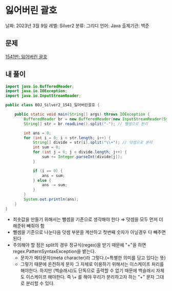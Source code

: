 # 잃어버린 괄호

날짜: 2023년 3월 9일
레벨: Silver2
분류: 그리디
언어: Java
출제기관: 백준

## 문제

[1541번: 잃어버린 괄호](https://www.acmicpc.net/problem/1541)

## 내 풀이

```java
import java.io.BufferedReader;
import java.io.IOException;
import java.io.InputStreamReader;

public class BOJ_Silver2_1541_잃어버린괄호 {

	public static void main(String[] args) throws IOException {
		BufferedReader br = new BufferedReader(new InputStreamReader(System.in));
		String[] str = br.readLine().split("-"); // 뺄셈으로 분리

		int ans = 0;
		for (int i = 0; i < str.length; i++) {
			String[] divide = str[i].split("\\+"); // 덧셈으로 분리
			int sum = 0;
			for (int j = 0; j < divide.length; j++) {
				sum += Integer.parseInt(divide[j]);
			}

			if (i == 0) {
				ans = sum;
			} else {
				ans -= sum;
			}
		}
		System.out.println(ans);
	}
}
```

- 최솟값을 만들기 위해서는 뺄셈을 기준으로 생각해야 한다 ⇒ 덧셈을 모두 먼저 더해준뒤 빼줘야 함
- 뺄셈을 기준으로 나눈다음 덧셈 부분을 계산하고 첫번째 숫자가 아닐경우 다 빼주면 된다
- 주의해야 할 점은 split의 경우 정규식(regex)을 받기 때문에 "+"을 하면 regex.PatternSyntaxException을 뱉는다.
    - 문자가 메타문자(meta character)라 그렇다.(=특별한 의미를 담고 있다는 뜻)
    - 그렇기 때문에 온전하게 문자 그 자체로 이용하기 위해서는 이스케이프 처리를 해야한다. 하지만 \(백슬래시)도 단독으로 출력할 수 없기 때문에 백슬래시 자체도 이스케이프 해야한다. 즉 \\+ 를 해야 우리가 분리하고자 하는 "+" 문자 그대로 분리할 수 있다.